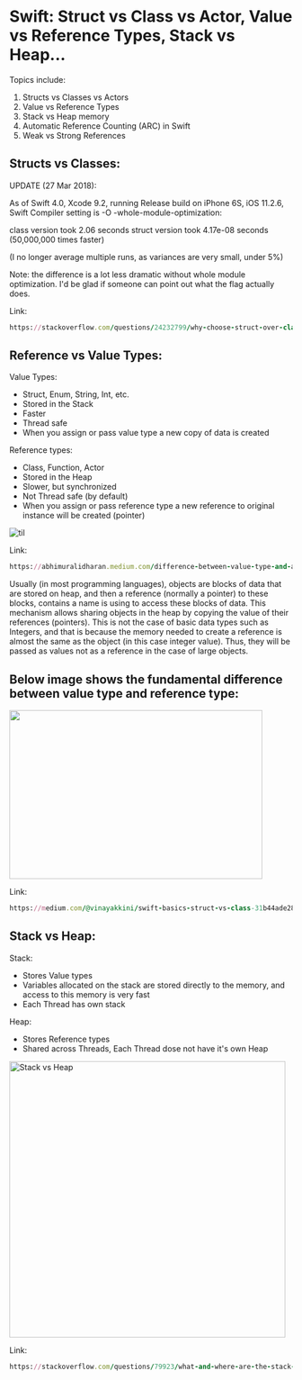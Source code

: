 Swift: Struct vs Class vs Actor, Value vs Reference Types, Stack vs Heap...
===========================================================================

Topics include:
1. Structs vs Classes vs Actors
2. Value vs Reference Types
3. Stack vs Heap memory
4. Automatic Reference Counting (ARC) in Swift
5. Weak vs Strong References

Structs vs Classes:
-------------------

UPDATE (27 Mar 2018):

As of Swift 4.0, Xcode 9.2, running Release build on iPhone 6S, iOS 11.2.6, Swift Compiler setting is -O -whole-module-optimization:

class version took 2.06 seconds
struct version took 4.17e-08 seconds (50,000,000 times faster)

(I no longer average multiple runs, as variances are very small, under 5%)

Note: the difference is a lot less dramatic without whole module optimization. I'd be glad if someone can point out what the flag actually does.

Link: 
```````ruby
https://stackoverflow.com/questions/24232799/why-choose-struct-over-class/24232845
```````

Reference vs Value Types:
-------------------------

 Value Types:
 - Struct, Enum, String, Int, etc.
 - Stored in the Stack
 - Faster
 - Thread safe
 - When you assign or pass value type a new copy of data is created
 
 Reference types:
 - Class, Function, Actor
 - Stored in the Heap
 - Slower, but synchronized
 - Not Thread safe (by default)
 - When you assign or pass reference type a new reference to original instance will be created (pointer)

![til](https://miro.medium.com/v2/resize:fit:1500/format:webp/1*oiSNPErZHJ40FcWNTxAM0A.gif)

Link:
``````````ruby
https://abhimuralidharan.medium.com/difference-between-value-type-and-a-reference-type-in-ios-swift-18cb5145ad7a
``````````

Usually (in most programming languages), objects are blocks of data that are stored on heap, and then a reference (normally a pointer) to these blocks, contains a name is using to access these blocks of data. This mechanism allows sharing objects in the heap by copying the value of their references (pointers). This is not the case of basic data types such as Integers, and that is because the memory needed to create a reference is almost the same as the object (in this case integer value). Thus, they will be passed as values not as a reference in the case of large objects.

Below image shows the fundamental difference between value type and reference type:
-----------------------------------------------------------------------------------

<img src="https://github.com/Elaidzha1940/StructClassActor/assets/64445918/0214bdbe-1a81-4b4c-bb1e-caab6c604d6b" width="450" height="300">

Link:
``````````ruby
https://medium.com/@vinayakkini/swift-basics-struct-vs-class-31b44ade28ae
``````````

Stack vs Heap: 
--------------

 Stack:
 - Stores Value types
 - Variables allocated on the stack are stored directly to the memory, and access to this memory is very fast
 - Each Thread has own stack
 
 Heap:
 - Stores Reference types
 - Shared across Threads, Each Thread dose not have it's own Heap

<img width="491" alt="Stack vs Heap" src="https://github.com/Elaidzha1940/StructClassActor/assets/64445918/b1ae405f-e518-4170-9c2f-4e443bc703e6">

Link:
``````````ruby
https://stackoverflow.com/questions/79923/what-and-where-are-the-stack-and-heap
``````````


